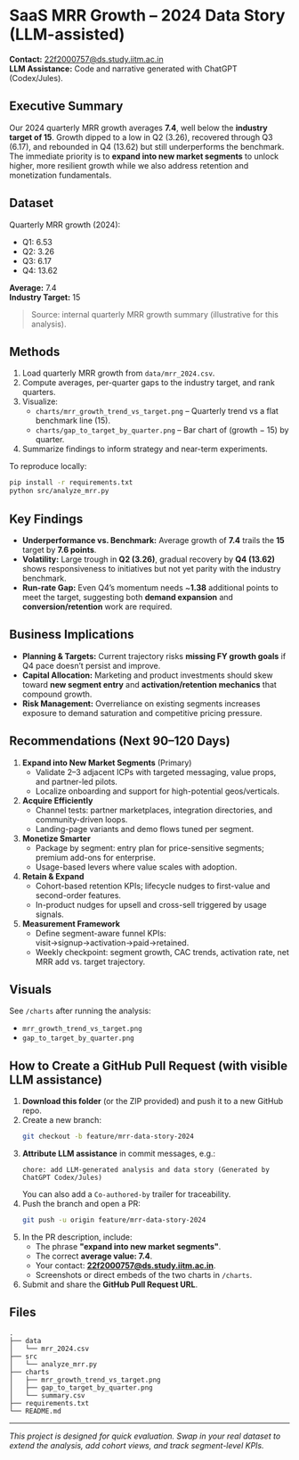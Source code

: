 # SaaS MRR Growth – 2024 Data Story (LLM-assisted)

**Contact:** 22f2000757@ds.study.iitm.ac.in  
**LLM Assistance:** Code and narrative generated with ChatGPT (Codex/Jules).

## Executive Summary
Our 2024 quarterly MRR growth averages **7.4**, well below the **industry target of 15**. Growth dipped to a low in Q2 (3.26), recovered through Q3 (6.17), and rebounded in Q4 (13.62) but still underperforms the benchmark. The immediate priority is to **expand into new market segments** to unlock higher, more resilient growth while we also address retention and monetization fundamentals.

## Dataset
Quarterly MRR growth (2024):
- Q1: 6.53
- Q2: 3.26
- Q3: 6.17
- Q4: 13.62

**Average:** 7.4  
**Industry Target:** 15

> Source: internal quarterly MRR growth summary (illustrative for this analysis).

## Methods
1. Load quarterly MRR growth from `data/mrr_2024.csv`.
2. Compute averages, per-quarter gaps to the industry target, and rank quarters.
3. Visualize:
   - `charts/mrr_growth_trend_vs_target.png` – Quarterly trend vs a flat benchmark line (15).
   - `charts/gap_to_target_by_quarter.png` – Bar chart of (growth − 15) by quarter.
4. Summarize findings to inform strategy and near-term experiments.

To reproduce locally:
```bash
pip install -r requirements.txt
python src/analyze_mrr.py
```

## Key Findings
- **Underperformance vs. Benchmark:** Average growth of **7.4** trails the **15** target by **7.6 points**.
- **Volatility:** Large trough in **Q2 (3.26)**, gradual recovery by **Q4 (13.62)** shows responsiveness to initiatives but not yet parity with the industry benchmark.
- **Run-rate Gap:** Even Q4’s momentum needs ~**1.38** additional points to meet the target, suggesting both **demand expansion** and **conversion/retention** work are required.

## Business Implications
- **Planning & Targets:** Current trajectory risks **missing FY growth goals** if Q4 pace doesn’t persist and improve.
- **Capital Allocation:** Marketing and product investments should skew toward **new segment entry** and **activation/retention mechanics** that compound growth.
- **Risk Management:** Overreliance on existing segments increases exposure to demand saturation and competitive pricing pressure.

## Recommendations (Next 90–120 Days)
1. **Expand into New Market Segments** (Primary)
   - Validate 2–3 adjacent ICPs with targeted messaging, value props, and partner-led pilots.
   - Localize onboarding and support for high-potential geos/verticals.
2. **Acquire Efficiently**
   - Channel tests: partner marketplaces, integration directories, and community-driven loops.
   - Landing-page variants and demo flows tuned per segment.
3. **Monetize Smarter**
   - Package by segment: entry plan for price-sensitive segments; premium add-ons for enterprise.
   - Usage-based levers where value scales with adoption.
4. **Retain & Expand**
   - Cohort-based retention KPIs; lifecycle nudges to first-value and second-order features.
   - In-product nudges for upsell and cross-sell triggered by usage signals.
5. **Measurement Framework**
   - Define segment-aware funnel KPIs: visit→signup→activation→paid→retained.
   - Weekly checkpoint: segment growth, CAC trends, activation rate, net MRR add vs. target trajectory.

## Visuals
See `/charts` after running the analysis:
- `mrr_growth_trend_vs_target.png`
- `gap_to_target_by_quarter.png`

## How to Create a GitHub Pull Request (with visible LLM assistance)
1. **Download this folder** (or the ZIP provided) and push it to a new GitHub repo.
2. Create a new branch:
   ```bash
   git checkout -b feature/mrr-data-story-2024
   ```
3. **Attribute LLM assistance** in commit messages, e.g.:
   ```
   chore: add LLM-generated analysis and data story (Generated by ChatGPT Codex/Jules)
   ```
   You can also add a `Co-authored-by` trailer for traceability.
4. Push the branch and open a PR:
   ```bash
   git push -u origin feature/mrr-data-story-2024
   ```
5. In the PR description, include:
   - The phrase **"expand into new market segments"**.
   - The correct **average value: 7.4**.
   - Your contact: **22f2000757@ds.study.iitm.ac.in**.
   - Screenshots or direct embeds of the two charts in `/charts`.
6. Submit and share the **GitHub Pull Request URL**.

## Files
```
.
├── data
│   └── mrr_2024.csv
├── src
│   └── analyze_mrr.py
├── charts
│   ├── mrr_growth_trend_vs_target.png
│   ├── gap_to_target_by_quarter.png
│   └── summary.csv
├── requirements.txt
└── README.md
```

---

*This project is designed for quick evaluation. Swap in your real dataset to extend the analysis, add cohort views, and track segment-level KPIs.*